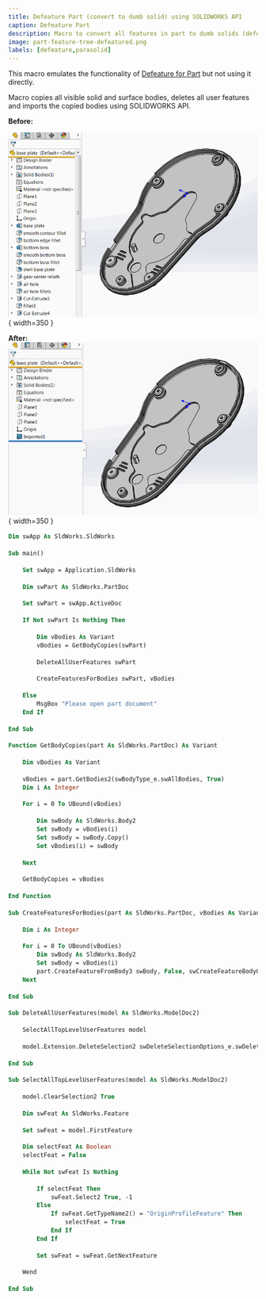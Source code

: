 ```yaml
---
title: Defeature Part (convert to dumb solid) using SOLIDWORKS API
caption: Defeature Part
description: Macro to convert all features in part to dumb solids (defeature part) and surfaces using SOLIDWORKS API
image: part-feature-tree-defeatured.png
labels: [defeature,parasolid]
---
```

This macro emulates the functionality of [Defeature for Part](https://help.solidworks.com/2018/english/solidworks/sldworks/c_defeature_for_parts.htm) but not using it directly.

Macro copies all visible solid and surface bodies, deletes all user features and imports the copied bodies using SOLIDWORKS API.

**Before:**

![Part with feature tree](part-feature-tree.png){ width=350 }

**After:**
![Part with defeatured tree](part-feature-tree-defeatured.png){ width=350 }

~~~ vb
Dim swApp As SldWorks.SldWorks

Sub main()

    Set swApp = Application.SldWorks
    
    Dim swPart As SldWorks.PartDoc
    
    Set swPart = swApp.ActiveDoc
    
    If Not swPart Is Nothing Then
        
        Dim vBodies As Variant
        vBodies = GetBodyCopies(swPart)
        
        DeleteAllUserFeatures swPart
        
        CreateFeaturesForBodies swPart, vBodies
        
    Else
        MsgBox "Please open part document"
    End If
    
End Sub

Function GetBodyCopies(part As SldWorks.PartDoc) As Variant
    
    Dim vBodies As Variant
        
    vBodies = part.GetBodies2(swBodyType_e.swAllBodies, True)
    Dim i As Integer
    
    For i = 0 To UBound(vBodies)
        
        Dim swBody As SldWorks.Body2
        Set swBody = vBodies(i)
        Set swBody = swBody.Copy()
        Set vBodies(i) = swBody
        
    Next
    
    GetBodyCopies = vBodies
    
End Function

Sub CreateFeaturesForBodies(part As SldWorks.PartDoc, vBodies As Variant)
    
    Dim i As Integer
    
    For i = 0 To UBound(vBodies)
        Dim swBody As SldWorks.Body2
        Set swBody = vBodies(i)
        part.CreateFeatureFromBody3 swBody, False, swCreateFeatureBodyOpts_e.swCreateFeatureBodySimplify
    Next
    
End Sub

Sub DeleteAllUserFeatures(model As SldWorks.ModelDoc2)
    
    SelectAllTopLevelUserFeatures model
            
    model.Extension.DeleteSelection2 swDeleteSelectionOptions_e.swDelete_Children + swDeleteSelectionOptions_e.swDelete_Absorbed
            
End Sub

Sub SelectAllTopLevelUserFeatures(model As SldWorks.ModelDoc2)
    
    model.ClearSelection2 True
    
    Dim swFeat As SldWorks.Feature
    
    Set swFeat = model.FirstFeature
    
    Dim selectFeat As Boolean
    selectFeat = False
    
    While Not swFeat Is Nothing
        
        If selectFeat Then
            swFeat.Select2 True, -1
        Else
            If swFeat.GetTypeName2() = "OriginProfileFeature" Then
                selectFeat = True
            End If
        End If
        
        Set swFeat = swFeat.GetNextFeature
        
    Wend
    
End Sub
~~~


